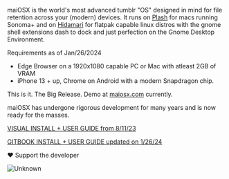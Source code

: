 maiOSX is the world's most advanced tumblr "OS" designed in mind for file retention across your (modern) devices.
It runs on [Plash](https://apps.apple.com/us/app/plash/id1494023538?mt=12) for macs running Sonoma+ and on [Hidamari](https://flathub.org/apps/io.github.jeffshee.Hidamari) for flatpak capable linux distros with the gnome shell extensions dash to dock and just perfection on the Gnome Desktop Environment.

Requirements as of Jan/26/2024
- Edge Browser on a 1920x1080 capable PC or Mac with atleast 2GB of VRAM
- iPhone 13 + up, Chrome on Android with a modern Snapdragon chip.

This is it. The Big Release. Demo at [maiosx.com](https://maiosx.com) currently.

maiOSX has undergone rigorous development for many years and is now ready for the masses.

[VISUAL INSTALL + USER GUIDE from 8/11/23](https://www.canva.com/design/DAFrQrhjLYo/s3Y97QswwYtC4jwXjap-Qg/view?utm_content=DAFrQrhjLYo&utm_campaign=designshare&utm_medium=link&utm_source=publishsharelink#1)

[GITBOOK INSTALL + USER GUIDE updated on 1/26/24](https://maiosx.gitbook.io/1.0)

❤️ Support the developer

![Unknown](https://github.com/maiOSX/Snow-Leopard/assets/124741903/c2a9a803-d1e9-4299-b05c-2210b6ad0ab3)
